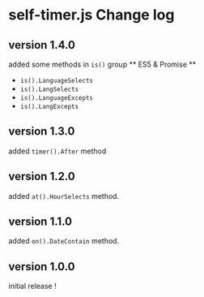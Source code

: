 # self-timer.js Change log

## version 1.4.0
added some methods in `is()` group
** ES5 & Promise **
 - `is().LanguageSelects`
 - `is().LangSelects`
 - `is().LanguageExcepts`
 - `is().LangExcepts`

## version 1.3.0
added `timer().After` method

## version 1.2.0
added `at().HourSelects` method.

## version 1.1.0

added `on().DateContain` method.

## version 1.0.0

initial release !
